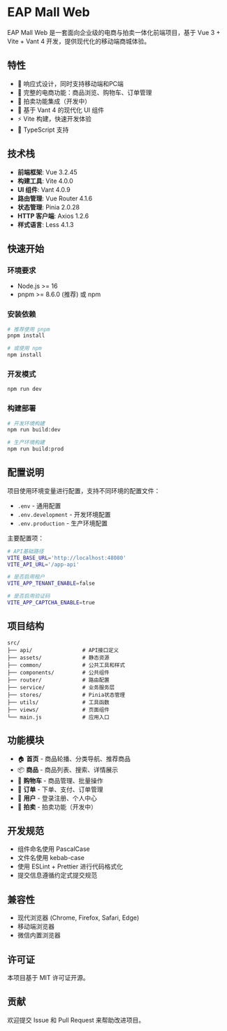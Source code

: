 # EAP Mall Web

EAP Mall Web 是一套面向企业级的电商与拍卖一体化前端项目，基于 Vue 3 + Vite + Vant 4 开发，提供现代化的移动端商城体验。

## 特性

- 📱 响应式设计，同时支持移动端和PC端
- 🛒 完整的电商功能：商品浏览、购物车、订单管理
- 🎯 拍卖功能集成（开发中）
- 🎨 基于 Vant 4 的现代化 UI 组件
- ⚡ Vite 构建，快速开发体验
- 🔧 TypeScript 支持

## 技术栈

- **前端框架**: Vue 3.2.45
- **构建工具**: Vite 4.0.0
- **UI 组件**: Vant 4.0.9
- **路由管理**: Vue Router 4.1.6
- **状态管理**: Pinia 2.0.28
- **HTTP 客户端**: Axios 1.2.6
- **样式语言**: Less 4.1.3

## 快速开始

### 环境要求

- Node.js >= 16
- pnpm >= 8.6.0 (推荐) 或 npm

### 安装依赖

```bash
# 推荐使用 pnpm
pnpm install

# 或使用 npm
npm install
```

### 开发模式

```bash
npm run dev
```

### 构建部署

```bash
# 开发环境构建
npm run build:dev

# 生产环境构建
npm run build:prod
```

## 配置说明

项目使用环境变量进行配置，支持不同环境的配置文件：

- `.env` - 通用配置
- `.env.development` - 开发环境配置
- `.env.production` - 生产环境配置

主要配置项：

```bash
# API基础路径
VITE_BASE_URL='http://localhost:48080'
VITE_API_URL='/app-api'

# 是否启用租户
VITE_APP_TENANT_ENABLE=false

# 是否启用验证码
VITE_APP_CAPTCHA_ENABLE=true
```

## 项目结构

```
src/
├── api/                # API接口定义
├── assets/             # 静态资源
├── common/             # 公共工具和样式
├── components/         # 公共组件
├── router/             # 路由配置
├── service/            # 业务服务层
├── stores/             # Pinia状态管理
├── utils/              # 工具函数
├── views/              # 页面组件
└── main.js             # 应用入口
```

## 功能模块

- 🏠 **首页** - 商品轮播、分类导航、推荐商品
- 📦 **商品** - 商品列表、搜索、详情展示
- 🛒 **购物车** - 商品管理、批量操作
- 📝 **订单** - 下单、支付、订单管理
- 👤 **用户** - 登录注册、个人中心
- 🎯 **拍卖** - 拍卖功能（开发中）

## 开发规范

- 组件命名使用 PascalCase
- 文件名使用 kebab-case
- 使用 ESLint + Prettier 进行代码格式化
- 提交信息遵循约定式提交规范

## 兼容性

- 现代浏览器 (Chrome, Firefox, Safari, Edge)
- 移动端浏览器
- 微信内置浏览器

## 许可证

本项目基于 MIT 许可证开源。

## 贡献

欢迎提交 Issue 和 Pull Request 来帮助改进项目。